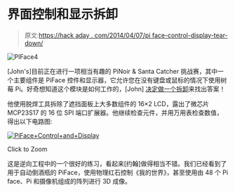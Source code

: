 # 界面控制和显示拆卸

> 原文:[https://hack aday . com/2014/04/07/pi face-control-display-tear-down/](https://hackaday.com/2014/04/07/piface-control-display-tear-down/)

![PIFace4](../Images/24bb3f41c9d006785f204d8878b8b6a3.png)

[John's]目前正在进行一项相当有趣的 PiNoir & Santa Catcher 挑战赛，其中一个主要组件是 PiFace 控件和显示器，它允许您在没有键盘或鼠标的情况下使用树莓 Pi。好奇想知道这个模块是如何工作的，[John] [决定做一个拆卸](http://shropshirelug.wordpress.com/2013/12/30/piface-control-display-tear-down/)来找出答案！

他使用脱焊工具拆除了遮挡面板上大多数组件的 16×2 LCD，露出了微芯片 MCP23S17 的 16 位 SPI 端口扩展器。他继续检查元件，并用万用表检查数值，得出以下电路图:

[![PiFace+Control+and+Display](../Images/6aad8f9079978bc25d3a30b2db771e16.png)](http://hackaday.com/wp-content/uploads/2014/04/pifacecontrolanddisplay.png)

Click to Zoom

这是逆向工程中的一个很好的练习，看起来[约翰]做得相当不错。我们已经看到了用于自动倒酒瓶的 PiFace，使用物理红石控制《我的世界》，甚至使用由 48 个 Pi face、Pi 和摄像机组成的阵列进行 3D 成像。